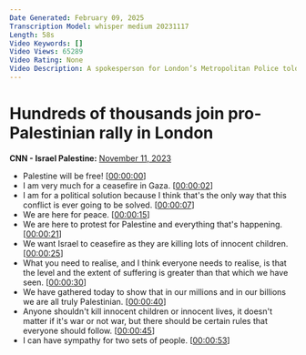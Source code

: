 ```yaml
---
Date Generated: February 09, 2025
Transcription Model: whisper medium 20231117
Length: 58s
Video Keywords: []
Video Views: 65289
Video Rating: None
Video Description: A spokesperson for London’s Metropolitan Police told CNN that an estimated 300,000 people attended a pro-Palestinian demonstration in London on Saturday. CNN met some of them. #palestinian #gaza #demonstration #london #CNN #News #shorts
---
```


# Hundreds of thousands join pro-Palestinian rally in London
**CNN - Israel Palestine:** [November 11, 2023](https://www.youtube.com/watch?v=xQKdsZJFhRw)
*  Palestine will be free! [[00:00:00](https://www.youtube.com/watch?v=xQKdsZJFhRw&t=0.0s)]
*  I am very much for a ceasefire in Gaza. [[00:00:02](https://www.youtube.com/watch?v=xQKdsZJFhRw&t=2.0s)]
*  I am for a political solution because I think that's the only way that this conflict is ever going to be solved. [[00:00:07](https://www.youtube.com/watch?v=xQKdsZJFhRw&t=7.0s)]
*  We are here for peace. [[00:00:15](https://www.youtube.com/watch?v=xQKdsZJFhRw&t=15.0s)]
*  We are here to protest for Palestine and everything that's happening. [[00:00:21](https://www.youtube.com/watch?v=xQKdsZJFhRw&t=21.0s)]
*  We want Israel to ceasefire as they are killing lots of innocent children. [[00:00:25](https://www.youtube.com/watch?v=xQKdsZJFhRw&t=25.0s)]
*  What you need to realise, and I think everyone needs to realise, is that the level and the extent of suffering is greater than that which we have seen. [[00:00:30](https://www.youtube.com/watch?v=xQKdsZJFhRw&t=30.0s)]
*  We have gathered today to show that in our millions and in our billions we are all truly Palestinian. [[00:00:40](https://www.youtube.com/watch?v=xQKdsZJFhRw&t=40.0s)]
*  Anyone shouldn't kill innocent children or innocent lives, it doesn't matter if it's war or not war, but there should be certain rules that everyone should follow. [[00:00:45](https://www.youtube.com/watch?v=xQKdsZJFhRw&t=45.0s)]
*  I can have sympathy for two sets of people. [[00:00:53](https://www.youtube.com/watch?v=xQKdsZJFhRw&t=53.0s)]
